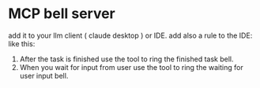 # MCP bell server

add it to your llm client ( claude desktop ) or IDE.
add also a rule to the IDE: like this:

1. After the task is finished use the tool to ring the finished task bell.
2. When you wait for input from user use the tool to ring the waiting for user input bell.
